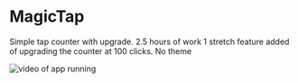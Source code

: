 # MagicTap
Simple tap  counter with upgrade. 
2.5 hours of work
1 stretch feature added of upgrading the counter at 100 clicks. 
No theme 


<img src='https://user-images.githubusercontent.com/112107935/189809564-a28d8067-e82f-452a-86ff-2df628b75216.gif' title='Video Walkthrough' width='' alt='video of app running'/>
